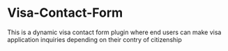 # Visa-Contact-Form
This is a dynamic visa contact form plugin where end users can make visa application inquiries depending on their contry of citizenship
